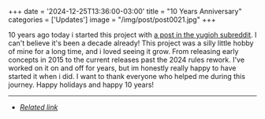 +++
date = '2024-12-25T13:36:00-03:00'
title = "10 Years Anniversary"
categories = ['Updates']
image = "/img/post/post0021.jpg"
+++

10 years ago today i started this project with [a post in the yugioh subreddit](https://www.reddit.com/r/yugioh/comments/2qdbv3/ive_been_working_on_a_yugioh_variant_card_game/). I can't believe it's been a decade already! This project was a silly little hobby of mine for a long time, and i loved seeing it grow. From releasing early concepts in 2015 to the current releases past the 2024 rules rework. I've worked on it on and off for years, but im honestly really happy to have started it when i did. I want to thank everyone who helped me during this journey. Happy holidays and happy 10 years!

---

- [*Related link*](https://www.reddit.com/r/yugioh/comments/1hm3w2s/10_years_ago_today_i_started_a_project_about/)
